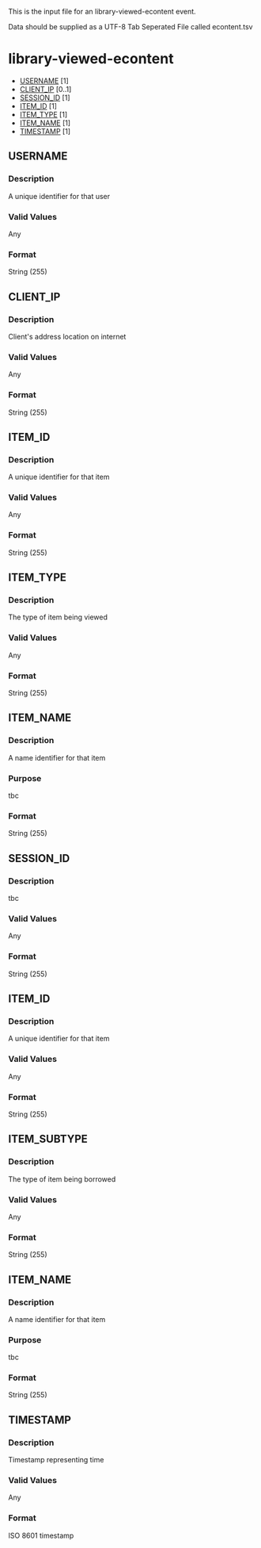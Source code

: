 This is the input file for an library-viewed-econtent event.

Data should be supplied as a UTF-8 Tab Seperated File called econtent.tsv

# library-viewed-econtent

* [USERNAME](#username) [1]
* [CLIENT_IP](#client_ip) [0..1]
* [SESSION_ID](#session_id) [1]
* [ITEM_ID](#item_id) [1]
* [ITEM_TYPE](#item_type) [1]
* [ITEM_NAME](#item_name) [1]
* [TIMESTAMP](#timestamp) [1]

## USERNAME 
### Description

A unique identifier for that user


### Valid Values
Any

### Format
String (255)

## CLIENT_IP 
### Description

Client's address location on internet

### Valid Values
Any

### Format
String (255)


## ITEM_ID 
### Description

A unique identifier for that item

### Valid Values
Any

### Format
String (255)


## ITEM_TYPE
### Description

The type of item being viewed

### Valid Values
Any

### Format
String (255)


## ITEM_NAME
### Description

A name identifier for that item

### Purpose

tbc

### Format
String (255)


## SESSION_ID
### Description

tbc


### Valid Values
Any

### Format
String (255)


## ITEM_ID 
### Description

A unique identifier for that item

### Valid Values
Any

### Format
String (255)


## ITEM_SUBTYPE
### Description

The type of item being borrowed

### Valid Values
Any

### Format
String (255)


## ITEM_NAME
### Description

A name identifier for that item

### Purpose

tbc

### Format
String (255)

## TIMESTAMP
### Description

Timestamp representing time


### Valid Values
Any

### Format
ISO 8601 timestamp